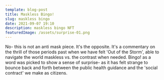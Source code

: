 ```yaml
---
template: blog-post
title: Maskless Bingo!
slug: maskless bingo
date: 2021-09-07 19:10
description: maskless bingo NFT
featuredImage: /assets/surprise-01.png
---
```

No- this is not an anti mask piece. It's the opposite. It's a commentary on the thrill of those periods past when we have felt 'Out of the Storm', able to navigate the world maskless vs. the contrast when needed. Bingo! as a word was picked to show a sense of surprise- as it has felt strange to bounce back and forth between the public health guidance and the 'social contract' we make as citizens.